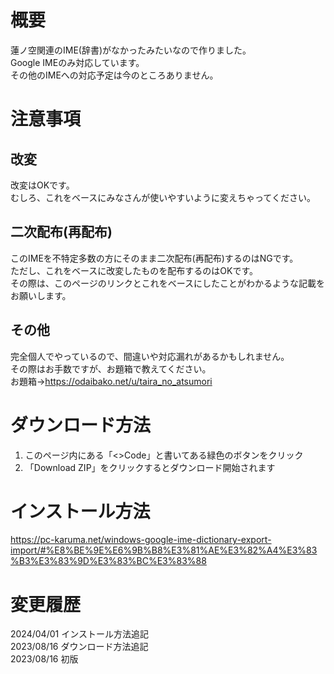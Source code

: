 # 概要
蓮ノ空関連のIME(辞書)がなかったみたいなので作りました。  
Google IMEのみ対応しています。  
その他のIMEへの対応予定は今のところありません。  

# 注意事項
## 改変
改変はOKです。  
むしろ、これをベースにみなさんが使いやすいように変えちゃってください。  

## 二次配布(再配布)
このIMEを不特定多数の方にそのまま二次配布(再配布)するのはNGです。  
ただし、これをベースに改変したものを配布するのはOKです。  
その際は、このページのリンクとこれをベースにしたことがわかるような記載をお願いします。  

## その他
完全個人でやっているので、間違いや対応漏れがあるかもしれません。  
その際はお手数ですが、お題箱で教えてください。  
お題箱→https://odaibako.net/u/taira_no_atsumori

# ダウンロード方法
1. このページ内にある「<>Code」と書いてある緑色のボタンをクリック
2. 「Download ZIP」をクリックするとダウンロード開始されます

# インストール方法
https://pc-karuma.net/windows-google-ime-dictionary-export-import/#%E8%BE%9E%E6%9B%B8%E3%81%AE%E3%82%A4%E3%83%B3%E3%83%9D%E3%83%BC%E3%83%88  

# 変更履歴
2024/04/01 インストール方法追記  
2023/08/16 ダウンロード方法追記  
2023/08/16 初版
